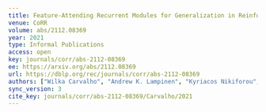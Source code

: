 ```yaml
---
title: Feature-Attending Recurrent Modules for Generalization in Reinforcement Learning.
venue: CoRR
volume: abs/2112.08369
year: 2021
type: Informal Publications
access: open
key: journals/corr/abs-2112-08369
ee: https://arxiv.org/abs/2112.08369
url: https://dblp.org/rec/journals/corr/abs-2112-08369
authors: ["Wilka Carvalho", "Andrew K. Lampinen", "Kyriacos Nikiforou", "Felix Hill", "Murray Shanahan"]
sync_version: 3
cite_key: journals/corr/abs-2112-08369/Carvalho/2021
---
```

